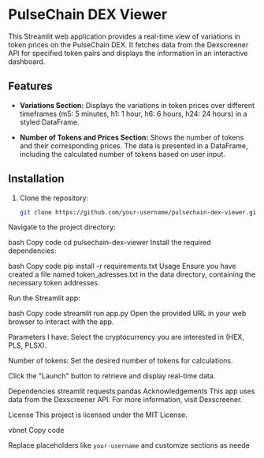 # PulseChain DEX Viewer

This Streamlit web application provides a real-time view of variations in token prices on the PulseChain DEX. It fetches data from the Dexscreener API for specified token pairs and displays the information in an interactive dashboard.

## Features

- **Variations Section:** Displays the variations in token prices over different timeframes (m5: 5 minutes, h1: 1 hour, h6: 6 hours, h24: 24 hours) in a styled DataFrame.

- **Number of Tokens and Prices Section:** Shows the number of tokens and their corresponding prices. The data is presented in a DataFrame, including the calculated number of tokens based on user input.

## Installation

1. Clone the repository:

   ```bash
   git clone https://github.com/your-username/pulsechain-dex-viewer.git

Navigate to the project directory:

bash
Copy code
cd pulsechain-dex-viewer
Install the required dependencies:

bash
Copy code
pip install -r requirements.txt
Usage
Ensure you have created a file named token_adresses.txt in the data directory, containing the necessary token addresses.

Run the Streamlit app:

bash
Copy code
streamlit run app.py
Open the provided URL in your web browser to interact with the app.

Parameters
I have: Select the cryptocurrency you are interested in (HEX, PLS, PLSX).

Number of tokens: Set the desired number of tokens for calculations.

Click the "Launch" button to retrieve and display real-time data.

Dependencies
streamlit
requests
pandas
Acknowledgements
This app uses data from the Dexscreener API. For more information, visit Dexscreener.

License
This project is licensed under the MIT License.

vbnet
Copy code

Replace placeholders like `your-username` and customize sections as neede
